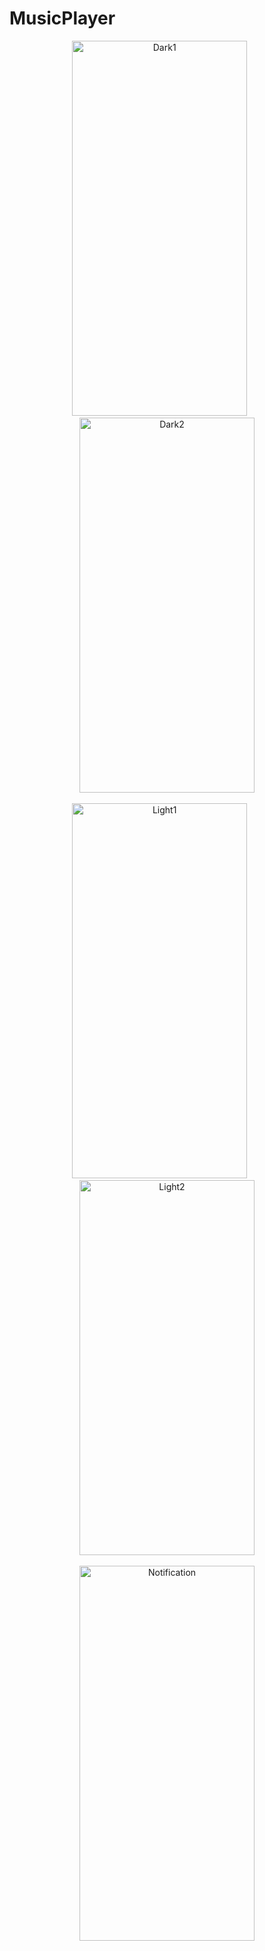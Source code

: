 # MusicPlayer

<p align="center">
  <img src="https://github.com/prasidhgopalanchan/MusicPlayer/assets/92362239/f49877a8-2c7d-4bc0-a892-fe4c55c52c7f" alt="Dark1" width="280px" height="600px">&nbsp;&nbsp;&nbsp;&nbsp;&nbsp;&nbsp;
  <img src="https://github.com/prasidhgopalanchan/MusicPlayer/assets/92362239/743fb499-d818-41b7-9d6f-62ab5399c9a4" alt="Dark2" width="280px" height="600px">
<br><br>
  <img src="https://github.com/prasidhgopalanchan/MusicPlayer/assets/92362239/96af5b7f-ef82-43ce-b336-e5f1d0b67c48" alt="Light1" width="280px" height="600px">&nbsp;&nbsp;&nbsp;&nbsp;&nbsp;&nbsp;
  <img src="https://github.com/prasidhgopalanchan/MusicPlayer/assets/92362239/5f460743-b239-4fa2-9f20-4c1735da7b49" alt="Light2" width="280px" height="600px">
<br><br>
  <img src="https://github.com/prasidhgopalanchan/MusicPlayer/assets/92362239/d1376e47-d99e-4f29-b2f2-9db0c80b0080" alt="Notification" width="280px" height="600px">
</p>

